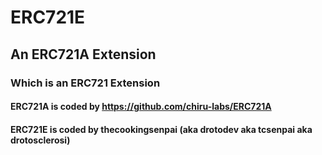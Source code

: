# ERC721E
## An ERC721A Extension
### Which is an ERC721 Extension
#### ERC721A is coded by https://github.com/chiru-labs/ERC721A
#### ERC721E is coded by thecookingsenpai (aka drotodev aka tcsenpai aka drotosclerosi)